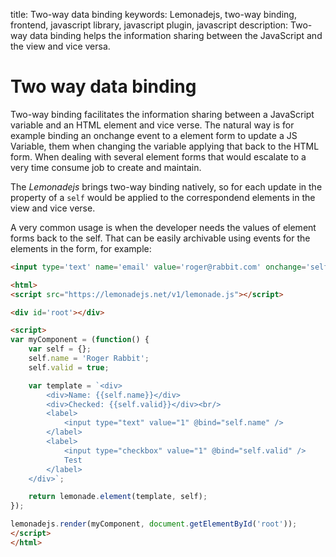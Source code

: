 title: Two-way data binding
keywords: Lemonadejs, two-way binding, frontend, javascript library, javascript plugin, javascript
description: Two-way data binding helps the information sharing between the JavaScript and the view and vice versa.

Two way data binding
====================

Two-way binding facilitates the information sharing between a JavaScript variable and an HTML element and vice verse. The natural way is for example binding an onchange event to a element form to update a JS Variable, them when changing the variable applying that back to the HTML form. When dealing with several element forms that would escalate to a very time consume job to create and maintain.

The _Lemonadejs_ brings two-way binding natively, so for each update in the property of a `self` would be applied to the correspondend elements in the view and vice verse.

A very common usage is when the developer needs the values of element forms back to the self. That can be easily archivable using events for the elements in the form, for example:

```html
<input type='text' name='email' value='roger@rabbit.com' onchange='self.email = this.value'>

<html>
<script src="https://lemonadejs.net/v1/lemonade.js"></script>

<div id='root'></div>

<script>
var myComponent = (function() {
    var self = {};
    self.name = 'Roger Rabbit';
    self.valid = true;

    var template = `<div>
        <div>Name: {{self.name}}</div>
        <div>Checked: {{self.valid}}</div><br/>
        <label>
            <input type="text" value="1" @bind="self.name" />
        </label>
        <label>
            <input type="checkbox" value="1" @bind="self.valid" />
            Test
        </label>
    </div>`;

    return lemonade.element(template, self);
});

lemonadejs.render(myComponent, document.getElementById('root'));
</script>
</html>
```